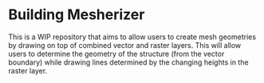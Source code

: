 # Building Mesherizer

This is a WIP repository that aims to allow users to create mesh geometries by drawing on top of combined vector and raster layers. This will allow users to determine the geometry of the structure (from the vector boundary) while drawing lines determined by the changing heights in the raster layer.